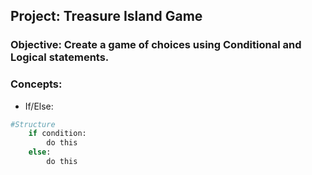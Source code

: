 ## Project: Treasure Island Game

### Objective: Create a game of choices using Conditional and Logical statements.

### Concepts:

- If/Else:

```python
#Structure
    if condition:
        do this
    else:
        do this
```
